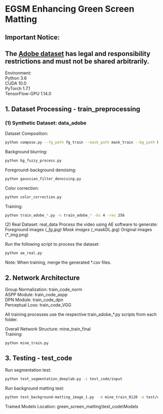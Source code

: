 # EGSM Enhancing Green Screen Matting

## Important Notice:
## The [Adobe dataset](https://alphamatting.com/) has legal and responsibility restrictions and must not be shared arbitrarily.


Environment:  
Python 3.6  
CUDA 10.0  
PyTorch 1.7.1  
TensorFlow-GPU 1.14.0  

## 1. Dataset Processing - train_preprocessing
### (1) Synthetic Dataset: data_adobe

Dataset Composition:
```bash
python compose.py --fg_path fg_train --mask_path mask_train --bg_path bg_train --out_path merged_train --out_csv Adobe_train_data.csv --workers 8
```

Background blurring: 
```bash
python bg_fuzzy_process.py
```
Foreground-background denoising: 
```bash
python gaussian_filter_denoising.py
```
Color correction:
```bash
python color_correction.py
```

Training:
```bash
python train_adobe_*.py -n train_adobe_* -bs 4 -res 256
```

(2) Real Dataset: real_data
Process the video using AE software to generate:
Foreground images (*_fg.jpg)
Mask images (*_maskDL.jpg)
Original images (*_img.png)

Run the following script to process the dataset:
```bash
python ae_real.py
```

Note: When training, merge the generated *.csv files.


## 2. Network Architecture
Group Normalization: train_code_norm  
ASPP Module: train_code_aspp  
DPN Module: train_code_dpn  
Perceptual Loss: train_code_VGG   
   
All training processes use the respective train_adobe_*.py scripts from each folder.  

Overall Network Structure: mine_train_final  
Training: 
```bash
python mine_train.py
```

## 3. Testing - test_code
Run segmentation test:
```bash
python test_segmentation_deeplab.py -i test_code/input
```
Run background matting test:
```bash
python test_background-matting_image_1.py  -m mine_train_0120 -o test/output -i test/input -tb test/background/0001.png -b test/bg.png
```

Trained Models Location:
green_screen_matting\test_code\Models

